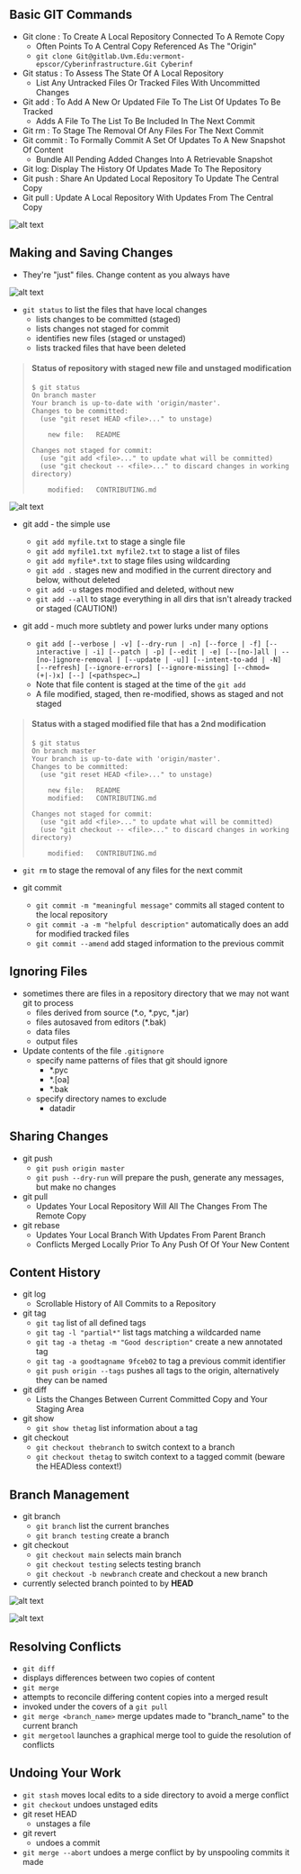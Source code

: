 ## Basic GIT Commands
* Git clone : To Create A Local Repository Connected To A Remote Copy 
  * Often Points To A Central Copy Referenced As The "Origin"
  * `git clone Git@gitlab.Uvm.Edu:vermont-epscor/Cyberinfrastructure.Git Cyberinf`
* Git status : To Assess The State Of A Local Repository 
  * List Any Untracked Files Or Tracked Files With Uncommitted Changes
* Git add : To Add A New Or Updated File To The List Of Updates To Be Tracked 
  * Adds A File To The List To Be Included In The Next Commit
* Git rm : To Stage The Removal Of Any Files For The Next Commit
* Git commit : To Formally Commit A Set Of Updates To A New Snapshot Of Content 
  * Bundle All Pending Added Changes Into A Retrievable Snapshot
* Git log: Display The History Of Updates Made To The Repository
* Git push : Share An Updated Local Repository To Update The Central Copy
* Git pull : Update A Local Repository With Updates From The Central Copy

![alt text](images/four_stages.png "Four Stages of a Change")

## Making and Saving Changes

* They're "just" files. Change content as you always have

![alt text]( 
https://git-scm.com/book/en/v2/images/areas.png
"Local Directory WorkFlow")


* `git status`  to list the files that have local changes
  * lists changes to be committed (staged)
  * lists changes not staged for commit
  * identifies new files (staged or unstaged)
  * lists tracked files that have been deleted

> #### Status of repository with staged new file and unstaged modification
> ```
> $ git status
> On branch master
> Your branch is up-to-date with 'origin/master'.
> Changes to be committed:
>   (use "git reset HEAD <file>..." to unstage)
> 
>     new file:   README
> 
> Changes not staged for commit:
>   (use "git add <file>..." to update what will be committed)
>   (use "git checkout -- <file>..." to discard changes in working directory)
> 
>     modified:   CONTRIBUTING.md
> ```


![alt text](https://git-scm.com/book/en/v2/images/lifecycle.png "File Workflow")

* git add - the simple use
  * `git add myfile.txt` to stage a single file
  * `git add myfile1.txt myfile2.txt` to stage a list of files
  * `git add myfile*.txt` to stage files using wildcarding
  * `git add .`  stages new and modified in the current directory and below, without deleted
  * `git add -u` stages modified and deleted, without new
  * `git add --all` to stage everything in all dirs that isn't already tracked or staged (CAUTION!)

* git add - much more subtlety and power lurks under many options 
    * `git add [--verbose | -v] [--dry-run | -n] [--force | -f] [--interactive | -i] [--patch | -p]
	  [--edit | -e] [--[no-]all | --[no-]ignore-removal | [--update | -u]]
	  [--intent-to-add | -N] [--refresh] [--ignore-errors] [--ignore-missing]
	  [--chmod=(+|-)x] [--] [<pathspec>…​]`
    * Note that file content is staged at the time of the `git add`
    * A file modified, staged, then re-modified, shows as staged and not staged

> #### Status with a staged modified file that has a 2nd modification
> ```
> $ git status
> On branch master
> Your branch is up-to-date with 'origin/master'.
> Changes to be committed:
>   (use "git reset HEAD <file>..." to unstage)
> 
>     new file:   README
>     modified:   CONTRIBUTING.md
> 
> Changes not staged for commit:
>   (use "git add <file>..." to update what will be committed)
>   (use "git checkout -- <file>..." to discard changes in working directory)
> 
>     modified:   CONTRIBUTING.md
> ```

* `git rm`  to stage the removal of any files for the next commit

* git commit
  * `git commit -m "meaningful message"`   commits all staged content to the local repository
  * `git commit -a -m "helpful description"`  automatically does an add for modified tracked files
  * `git commit --amend`   add staged information to the previous commit

## Ignoring Files
* sometimes there are files in a repository directory that we may not want git to process
  * files derived from source (*.o, *.pyc, *.jar)
  * files autosaved from editors (*.bak)
  * data files
  * output files
* Update contents of the file `.gitignore`
  * specify name patterns of files that git should ignore
      * *.pyc
      * *.[oa]
      * *.bak
  * specify directory names to exclude
      * datadir


## Sharing Changes
* git push 
  * `git push origin master`
  * `git push --dry-run`   will prepare the push, generate any messages, but make no changes
* git pull
  * Updates Your Local Repository Will All The Changes From The Remote Copy
* git rebase
	* Updates Your Local Branch With Updates From Parent Branch
	* Conflicts Merged Locally Prior To Any Push Of Of Your New Content 


## Content History
* git log
	* Scrollable History of All Commits to a Repository
* git tag
  * `git tag`   list of all defined tags
  * `git tag -l "partial*"`  list tags matching a wildcarded name
  * `git tag -a thetag -m "Good description"`  create a new annotated tag
  * `git tag -a goodtagname 9fceb02`   to tag a previous commit identifier
  * `git push origin --tags`   pushes all tags to the origin, alternatively they can be named
* git diff
	* Lists the Changes Between Current Committed Copy and Your Staging Area
* git show
  * `git show thetag`   list information about a tag
* git checkout
  * `git checkout thebranch`  to switch context to a branch
  * `git checkout thetag`   to switch context to a tagged commit (beware the HEADless context!)

## Branch Management
* git branch
  * `git branch`   list the current branches
  * `git branch testing` create a branch
* git checkout
  * `git checkout main`  selects main branch
  * `git checkout testing` selects testing branch
  * `git checkout -b newbranch` create and checkout a new branch
* currently selected branch pointed to by **HEAD**

![alt text](https://git-scm.com/book/en/v2/images/advance-testing.png "Straight Branch Example")

![alt text](https://git-scm.com/book/en/v2/images/advance-master.png "Split Branch Example")

## Resolving Conflicts
*  `git diff`
  * displays differences between two copies of content
*  `git merge`
  * attempts to reconcile differing content copies into a merged result
  * invoked under the covers of a `git pull`
* `git merge <branch_name>` merge updates made to "branch_name" to the current branch
* `git mergetool`  launches a graphical merge tool to guide the resolution of conflicts

## Undoing Your Work
* `git stash`  moves local edits to a side directory to avoid a merge conflict
* `git checkout` undoes unstaged edits
* git reset HEAD 
  * unstages a file
* git revert
  * undoes a commit
* `git merge --abort` undoes a merge conflict by by unspooling commits it made
